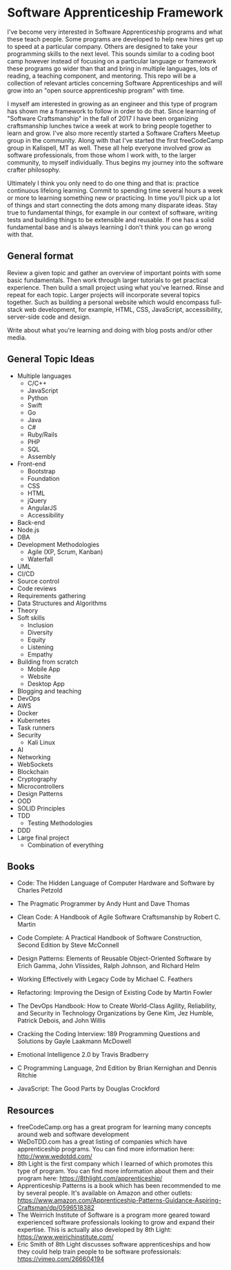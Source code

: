 # Software Apprenticeship Framework

I've become very interested in Software Apprenticeship programs and what these teach people. Some programs are developed to help new hires get up to speed at a particular company. Others are designed to take your programming skills to the next level. This sounds similar to a coding boot camp however instead of focusing on a particular language or framework these programs go wider than that and bring in multiple languages, lots of reading, a teaching component, and mentoring. This repo will be a collection of relevant articles concerning Software Apprenticeships and will grow into an "open source apprenticeship program" with time.  

I myself am interested in growing as an engineer and this type of program has shown me a framework to follow in order to do that. Since learning of "Software Craftsmanship" in the fall of 2017 I have been organizing craftsmanship lunches twice a week at work to bring people together to learn and grow. I've also more recently started a Software Crafters Meetup group in the community. Along with that I've started the first freeCodeCamp group in Kalispell, MT as well. These all help everyone involved grow as software professionals, from those whom I work with, to the larger community, to myself individually. Thus begins my journey into the software crafter philosophy.

Ultimately I think you only need to do one thing and that is: practice continuous lifelong learning. Commit to spending time several hours a week or more to learning something new or practicing. In time you'll pick up a lot of things and start connecting the dots among many disparate ideas. Stay true to fundamental things, for example in our context of software, writing tests and building things to be extensible and reusable. If one has a solid fundamental base and is always learning I don't think you can go wrong with that.

## General format

Review a given topic and gather an overview of important points with some basic fundamentals. Then work through larger tutorials to get practical experience. Then build a small project using what you've learned. Rinse and repeat for each topic. Larger projects will incorporate several topics together. Such as building a personal website which would encompass full-stack web development, for example, HTML, CSS, JavaScript, accessibility, server-side code and design.

Write about what you're learning and doing with blog posts and/or other media.

## General Topic Ideas

* Multiple languages  
  * C/C++
  * JavaScript
  * Python
  * Swift
  * Go
  * Java
  * C#
  * Ruby/Rails
  * PHP
  * SQL
  * Assembly
* Front-end  
  * Bootstrap
  * Foundation
  * CSS
  * HTML
  * jQuery
  * AngularJS
  * Accessibility
* Back-end  
 * Node.js
* DBA  
* Development Methodologies
  * Agile (XP, Scrum, Kanban)
  * Waterfall
* UML
* CI/CD  
* Source control  
* Code reviews  
* Requirements gathering  
* Data Structures and Algorithms
* Theory
* Soft skills  
  * Inclusion 
  * Diversity 
  * Equity
  * Listening
  * Empathy
* Building from scratch  
  * Mobile App
  * Website
  * Desktop App
* Blogging and teaching  
* DevOps  
* AWS  
* Docker
* Kubernetes  
* Task runners
* Security  
  * Kali Linux
* AI  
* Networking  
* WebSockets
* Blockchain
* Cryptography
* Microcontrollers
* Design Patterns
* OOD  
* SOLID Principles  
* TDD  
  * Testing Methodologies    
* DDD  
* Large final project  
  * Combination of everything  

## Books

* Code: The Hidden Language of Computer Hardware and Software by Charles Petzold
* The Pragmatic Programmer by Andy Hunt and Dave Thomas
* Clean Code: A Handbook of Agile Software Craftsmanship by Robert C. Martin
* Code Complete: A Practical Handbook of Software Construction, Second Edition by Steve McConnell
* Design Patterns: Elements of Reusable Object-Oriented Software by Erich Gamma, John Vlissides, Ralph Johnson, and Richard Helm
* Working Effectively with Legacy Code by Michael C. Feathers
* Refactoring: Improving the Design of Existing Code by Martin Fowler
* The DevOps Handbook: How to Create World-Class Agility, Reliability, and Security in Technology Organizations by Gene Kim, Jez Humble, Patrick Debois, and John Willis
* Cracking the Coding Interview: 189 Programming Questions and Solutions by Gayle Laakmann McDowell
* Emotional Intelligence 2.0 by Travis Bradberry

* C Programming Language, 2nd Edition by Brian Kernighan and Dennis Ritchie
* JavaScript: The Good Parts by Douglas Crockford

## Resources

* freeCodeCamp.org has a great program for learning many concepts around web and software development
* WeDoTDD.com has a great listing of companies which have apprenticeship programs. You can find more information here: http://www.wedotdd.com/  
* 8th Light is the first company which I learned of which promotes this type of program. You can find more information about them and their program here: https://8thlight.com/apprenticeship/  
* Apprenticeship Patterns is a book which has been recommended to me by several people. It's available on Amazon and other outlets: https://www.amazon.com/Apprenticeship-Patterns-Guidance-Aspiring-Craftsman/dp/0596518382  
* The Weirrich Institute of Software is a program more geared toward experienced software professionals looking to grow and expand their expertise. This is actually also developed by 8th Light: https://www.weirichinstitute.com/  
* Eric Smith of 8th Light discusses software apprenticeships and how they could help train people to be software professionals: https://vimeo.com/266604194  